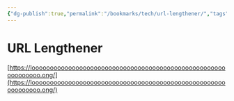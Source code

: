 ```yaml
---
{"dg-publish":true,"permalink":"/bookmarks/tech/url-lengthener/","tags":["interesting","internet","software","weird"]}
---
```



# URL Lengthener

[https://loooooooooooooooooooooooooooooooooooooooooooooooooooooooooooooo.ong/](https://loooooooooooooooooooooooooooooooooooooooooooooooooooooooooooooo.ong/)

‍
